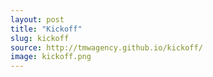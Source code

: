 ```yaml
---
layout: post
title: "Kickoff"
slug: kickoff
source: http://tmwagency.github.io/kickoff/
image: kickoff.png
---
```


